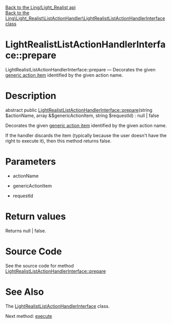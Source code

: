 [Back to the Ling/Light_Realist api](https://github.com/lingtalfi/Light_Realist/blob/master/doc/api/Ling/Light_Realist.md)<br>
[Back to the Ling\Light_Realist\ListActionHandler\LightRealistListActionHandlerInterface class](https://github.com/lingtalfi/Light_Realist/blob/master/doc/api/Ling/Light_Realist/ListActionHandler/LightRealistListActionHandlerInterface.md)


LightRealistListActionHandlerInterface::prepare
================



LightRealistListActionHandlerInterface::prepare — Decorates the given [generic action item](https://github.com/lingtalfi/Light_Realist/blob/master/doc/pages/generic-action-item.md) identified by the given action name.




Description
================


abstract public [LightRealistListActionHandlerInterface::prepare](https://github.com/lingtalfi/Light_Realist/blob/master/doc/api/Ling/Light_Realist/ListActionHandler/LightRealistListActionHandlerInterface/prepare.md)(string $actionName, array &$genericActionItem, string $requestId) : null | false




Decorates the given [generic action item](https://github.com/lingtalfi/Light_Realist/blob/master/doc/pages/generic-action-item.md) identified by the given action name.

If the handler discards the item (typically because the user doesn't have the right
to execute it), then this method returns false.




Parameters
================


- actionName

    

- genericActionItem

    

- requestId

    


Return values
================

Returns null | false.








Source Code
===========
See the source code for method [LightRealistListActionHandlerInterface::prepare](https://github.com/lingtalfi/Light_Realist/blob/master/ListActionHandler/LightRealistListActionHandlerInterface.php#L26-L26)


See Also
================

The [LightRealistListActionHandlerInterface](https://github.com/lingtalfi/Light_Realist/blob/master/doc/api/Ling/Light_Realist/ListActionHandler/LightRealistListActionHandlerInterface.md) class.

Next method: [execute](https://github.com/lingtalfi/Light_Realist/blob/master/doc/api/Ling/Light_Realist/ListActionHandler/LightRealistListActionHandlerInterface/execute.md)<br>

